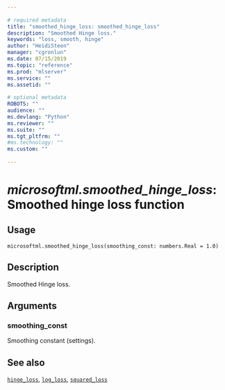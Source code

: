 ```yaml
--- 
 
# required metadata 
title: "smoothed_hinge_loss: smoothed_hinge_loss" 
description: "Smoothed Hinge loss." 
keywords: "loss, smooth, hinge" 
author: "HeidiSteen" 
manager: "cgronlun" 
ms.date: 07/15/2019
ms.topic: "reference" 
ms.prod: "mlserver" 
ms.service: "" 
ms.assetid: "" 
 
# optional metadata 
ROBOTS: "" 
audience: "" 
ms.devlang: "Python" 
ms.reviewer: "" 
ms.suite: "" 
ms.tgt_pltfrm: "" 
#ms.technology: "" 
ms.custom: "" 
 
---
```


# *microsoftml.smoothed_hinge_loss*: Smoothed hinge loss function





## Usage



```
microsoftml.smoothed_hinge_loss(smoothing_const: numbers.Real = 1.0)
```





## Description

Smoothed Hinge loss.


## Arguments


### smoothing_const

Smoothing constant (settings).


## See also

[`hinge_loss`](hinge-loss.md),
[`log_loss`](log-loss.md),
[`squared_loss`](squared-loss.md)
